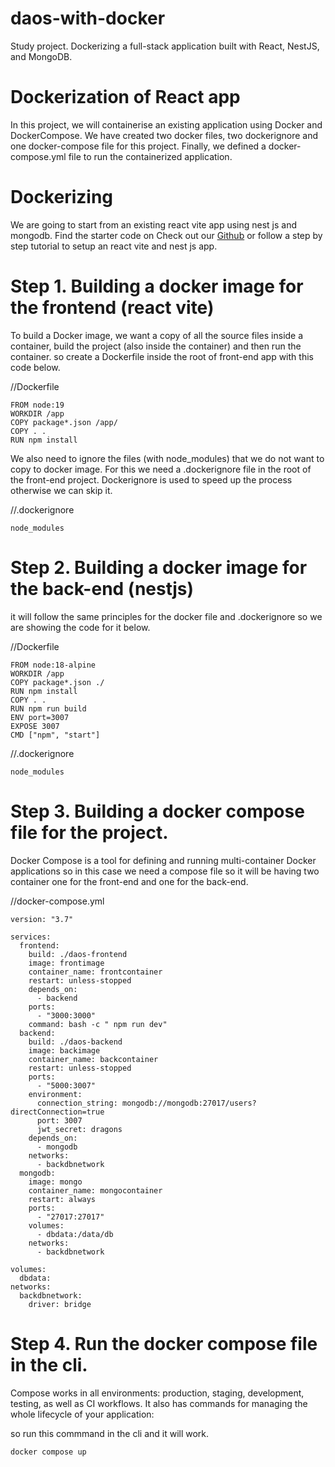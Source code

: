 # daos-with-docker
Study project.  Dockerizing a full-stack application built with React, NestJS, and MongoDB.
# Dockerization of React app

In this project, we will containerise an existing application using Docker and DockerCompose. We have created two docker files, two dockerignore and one docker-compose file for this project. Finally, we defined a docker-compose.yml file to run the containerized application.

# Dockerizing

We are going to start from an existing react vite app using nest js and mongodb. Find the starter code on Check out our [Github](https://github.com/lelekaspb/daos-with-docker) or follow a step by step tutorial to setup an react vite and nest js app.

# Step 1. Building a docker image for the frontend (react vite)

To build a Docker image, we want a copy of all the source files inside a container, build the project (also inside the container) and then run the container.
so create a Dockerfile inside the root of front-end app with this code below.

//Dockerfile

```
FROM node:19
WORKDIR /app
COPY package*.json /app/
COPY . .
RUN npm install
```

We also need to ignore the files (with node_modules) that we do not want to copy to docker image. For this we need a .dockerignore file in the root of the front-end project. Dockerignore is used to speed up the process otherwise we can skip it.

//.dockerignore

```
node_modules
```

# Step 2. Building a docker image for the back-end (nestjs)

it will follow the same principles for the docker file and .dockerignore so we are showing the code for it below.

//Dockerfile

```
FROM node:18-alpine
WORKDIR /app
COPY package*.json ./
RUN npm install
COPY . .
RUN npm run build
ENV port=3007
EXPOSE 3007
CMD ["npm", "start"]
```

//.dockerignore

```
node_modules
```

# Step 3. Building a docker compose file for the project.

Docker Compose is a tool for defining and running multi-container Docker applications so in this case we need a compose file so it will be having two container one for the front-end and one for the back-end.

//docker-compose.yml

```
version: "3.7"

services:
  frontend:
    build: ./daos-frontend
    image: frontimage
    container_name: frontcontainer
    restart: unless-stopped
    depends_on:
      - backend
    ports:
      - "3000:3000"
    command: bash -c " npm run dev"
  backend:
    build: ./daos-backend
    image: backimage
    container_name: backcontainer
    restart: unless-stopped
    ports:
      - "5000:3007"
    environment:
      connection_string: mongodb://mongodb:27017/users?directConnection=true
      port: 3007
      jwt_secret: dragons
    depends_on:
      - mongodb
    networks:
      - backdbnetwork
  mongodb:
    image: mongo
    container_name: mongocontainer
    restart: always
    ports:
      - "27017:27017"
    volumes:
      - dbdata:/data/db
    networks:
      - backdbnetwork

volumes:
  dbdata:
networks:
  backdbnetwork:
    driver: bridge
```

# Step 4. Run the docker compose file in the cli.

Compose works in all environments: production, staging, development, testing, as well as CI workflows. It also has commands for managing the whole lifecycle of your application:

so run this commmand in the cli and it will work.

```
docker compose up
```
